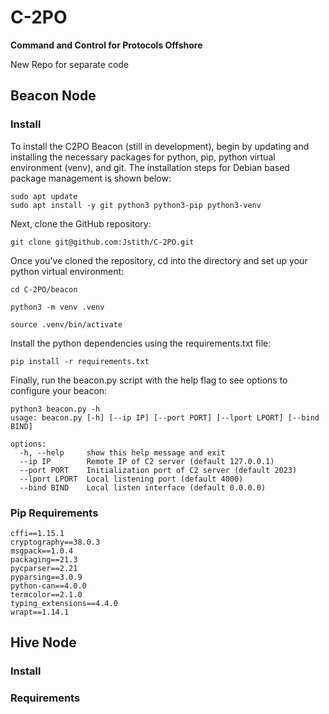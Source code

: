 # C-2PO

**Command and Control for Protocols Offshore**

New Repo for separate code

## Beacon Node

### Install

To install the C2PO Beacon (still in development), begin by updating and installing the necessary packages for python, pip, python virtual environment (venv), and git. The installation steps for Debian based package management is shown below:

```
sudo apt update
sudo apt install -y git python3 python3-pip python3-venv
```

Next, clone the GitHub repository:

```
git clone git@github.com:Jstith/C-2PO.git
```

Once you've cloned the repository, cd into the directory and set up your python virtual environment:

```
cd C-2PO/beacon
```

```
python3 -m venv .venv
```

```
source .venv/bin/activate
```

Install the python dependencies using the requirements.txt file:

```
pip install -r requirements.txt
```

Finally, run the beacon.py script with the help flag to see options to configure your beacon:

```
python3 beacon.py -h
usage: beacon.py [-h] [--ip IP] [--port PORT] [--lport LPORT] [--bind BIND]

options:
  -h, --help     show this help message and exit
  --ip IP        Remote IP of C2 server (default 127.0.0.1)
  --port PORT    Initialization port of C2 server (default 2023)
  --lport LPORT  Local listening port (default 4000)
  --bind BIND    Local listen interface (default 0.0.0.0)

```

### Pip Requirements

```
cffi==1.15.1
cryptography==38.0.3
msgpack==1.0.4
packaging==21.3
pycparser==2.21
pyparsing==3.0.9
python-can==4.0.0
termcolor==2.1.0
typing_extensions==4.4.0
wrapt==1.14.1
```

## Hive Node

### Install

### Requirements